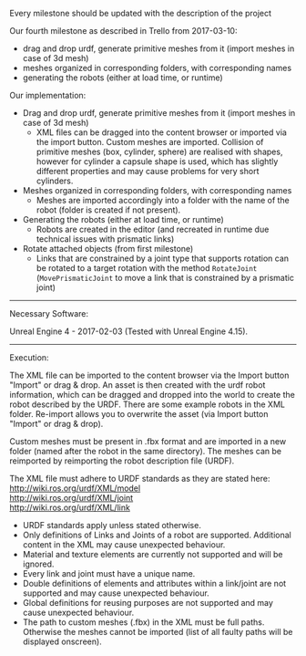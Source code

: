 Every milestone should be updated with the description of the project


Our fourth milestone as described in Trello from 2017-03-10:
    
- drag and drop urdf, generate primitive meshes from it (import meshes in case of 3d mesh)
- meshes organized in corresponding folders, with corresponding names 
- generating the robots (either at load time, or runtime)


Our implementation:

- Drag and drop urdf, generate primitive meshes from it (import meshes in case of 3d mesh) 
  - XML files can be dragged into the content browser or imported via the import button. Custom meshes are imported. Collision of primitive meshes (box, cylinder, sphere) are realised with shapes, however for cylinder a capsule shape is used, which has slightly different properties and may cause problems for very short cylinders.  
- Meshes organized in corresponding folders, with corresponding names 
  - Meshes are imported accordingly into a folder with the name of the robot (folder is created if not present).  
- Generating the robots (either at load time, or runtime) 
  - Robots are created in the editor (and recreated in runtime due technical issues with prismatic links)
- Rotate attached objects (from first milestone) 
  - Links that are constrained by a joint type that supports rotation can be rotated to a target rotation with the method `RotateJoint` (`MovePrismaticJoint` to move a link that is constrained by a prismatic joint)

- - -

Necessary Software:

Unreal Engine 4 - 2017-02-03 (Tested with Unreal Engine 4.15).  

- - -

Execution:

The XML file can be imported to the content browser via the Import button "Import" or drag & drop.
An asset is then created with the urdf robot information, which can be dragged and dropped into the world to create the robot described by the URDF.
There are some example robots in the XML folder.
Re-import allows you to overwrite the asset (via Import button "Import" or drag & drop).  

Custom meshes must be present in .fbx format and are imported in a new folder (named after the robot in the same directory).
The meshes can be reimported by reimporting the robot description file (URDF).


The XML file must adhere to URDF standards as they are stated here:  
http://wiki.ros.org/urdf/XML/model  
http://wiki.ros.org/urdf/XML/joint  
http://wiki.ros.org/urdf/XML/link  

- URDF standards apply unless stated otherwise.  
- Only definitions of Links and Joints of a robot are supported. Additional content in the XML may cause unexpected behaviour.  
- Material and texture elements are currently not supported and will be ignored.  
- Every link and joint must have a unique name.  
- Double definitions of elements and attributes within a link/joint are not supported and may cause unexpected behaviour.  
- Global definitions for reusing purposes are not supported and may cause unexpected behaviour.  
- The path to custom meshes (.fbx) in the XML must be full paths. Otherwise the meshes cannot be imported (list of all faulty paths will be displayed onscreen).


	

